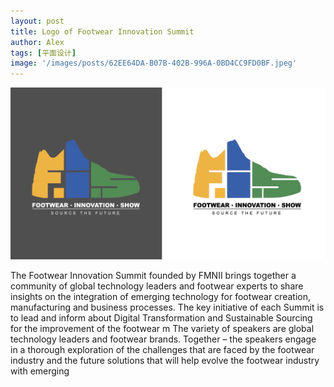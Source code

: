 ```yaml
---
layout: post
title: Logo of Footwear Innovation Summit
author: Alex
tags: [平面设计]
image: '/images/posts/62EE64DA-B07B-402B-996A-0BD4CC9FD0BF.jpeg'
---
```


![](https://raw.githubusercontent.com/alexdesign001/alexdesign001.github.io/master/images/posts/960E3FD0-E8D2-4117-B53F-03FFB2C73B89.jpeg)

The Footwear Innovation Summit founded by FMNII brings together a community of global technology leaders and footwear experts to share insights on the integration of emerging technology for footwear creation, manufacturing and business processes. The key initiative of each Summit is to lead and inform about Digital Transformation and Sustainable Sourcing for the improvement of the footwear m
The variety of speakers are global technology leaders and footwear brands. Together – the speakers engage in a thorough exploration of the challenges that are faced by the footwear industry and the future solutions that will help evolve the footwear industry with emerging 
